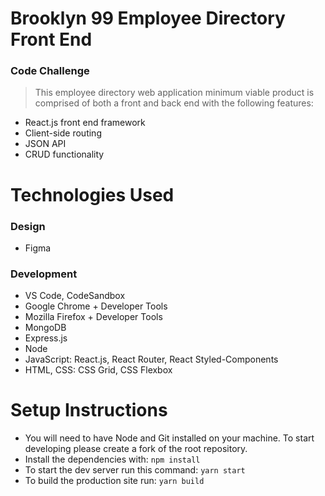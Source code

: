 # Brooklyn 99 Employee Directory Front End

### Code Challenge

> This employee directory web application minimum viable product is comprised of both a front and back end with the following features:

- React.js front end framework
- Client-side routing
- JSON API
- CRUD functionality

# Technologies Used

### Design

- Figma

### Development

- VS Code, CodeSandbox
- Google Chrome + Developer Tools
- Mozilla Firefox + Developer Tools
- MongoDB
- Express.js
- Node
- JavaScript: React.js, React Router, React Styled-Components
- HTML, CSS: CSS Grid, CSS Flexbox

# Setup Instructions

- You will need to have Node and Git installed on your machine. To start developing please create a fork of the root repository.
- Install the dependencies with:
  `npm install`
- To start the dev server run this command: `yarn start`
- To build the production site run: `yarn build`
